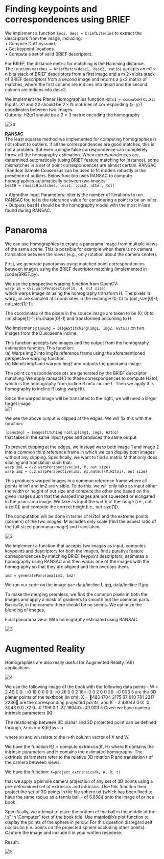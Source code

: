 # Finding keypoints and correspondences using BRIEF
We implement a function ```locs, desc = briefLite(im)``` to extract the descriptors from the image, including:   
• Compute DoG pyramid.   
• Get keypoint locations.   
• Compute a set of valid BRIEF descriptors.    

For BRIEF, the distance metric for matching is the Hamming distance.      
The function ```matches = briefMatch(desc1, desc2, ratio)``` accepts an m1 × n bits stack of BRIEF descriptors from a first image and a m 2×n bits stack of BRIEF descriptors from a second image and returns a p×2 matrix of matches, where the first column are indices into desc1 and the second column are indices into desc2. 


We implement the  Planar Homographies function
```H2to1 = computeH(X1,X2)```      
Inputs: X1 and X2 should be 2 × N matrices of corresponding (x; y)T coordinates between two images.      
Outputs: H2to1 should be a 3 × 3 matrix encoding the homography 

![2d](/results/brief.png)

**RANSAC**    
The least squares method we implemented for computing homographies is not robust to outliers. If all the correspondences are good matches, this is not a problem. But even a single false correspondence can completely throw off the homography estimation. When correspondences are determined automatically (using BRIEF feature matching for instance), some mismatches in a set of point correspondences are almost certain. RANSAC (Random Sample Consensus can be used to fit models robustly in the presence of outliers.
Below funciton uses RANSAC to compute homographies automatically between two images:    
```bestH = ransacH(matches, locs1, locs2, nIter, tol)```

• Algorithm Input Parameters: nIter is the number of iterations to run RANSAC for, tol is the tolerance value for considering a point to be an inlier.    
• Outputs: bestH should be the homography model with the most inliers found during RANSAC.    

# Panaroma

We can use homographies to create a panorama image from multiple views of the same scene. This is possible for example when there is no camera translation between the views (e.g., only rotation about the camera center).

First, we generate panoramas using matched point correspondences between images using the BRIEF descriptor matching (implemented in /code/BRIEF.py). 

We use the perspective warping function from OpenCV:     
```warp im = cv2.warpPerspective(im, H, out size),```    
which warps image im using the homography transform H. The pixels in warp_im are sampled at coordinates in the rectangle (0; 0) to (out_size[0]-1; out_size[1]-1).

The coordinates of the pixels in the source image are taken to be (0; 0) to (im.shape[1]-1; im.shape[0]-1) and transformed according to H. 

We implement ```panoImg = imageStitching(img1, img2, H2to1)``` on two images from the Dusquesne incline. 

This function accepts two images and the output from the homography estimation function. This function:   
(a) Warps img2 into img1’s reference frame using the aforementioned perspective warping function.    
(b) Blends img1 and warped img2 and outputs the panorama image.      

The point correspondences pts are generated by the BRIEF descriptor matching. We apply ransacH() to these correspondences to compute H2to1, which is the homography from incline R onto incline L. Then we apply this homography to incline R using warpH().

Since the warped image will be translated to the right, we will need a larger target image.  
![1](/results/6_1.jpg)

We see the above output is clipped at the edges. We will fix this with the function:   
   
```[panoImg] = imageStitching noClip(img1, img2, H2to1)```      
that takes in the same input types and produces the same output.

To prevent clipping at the edges, we instead warp both image 1 and image 2 into a common third reference frame in which we can display both images without any clipping. Specifically, we want to find a matrix M that only does scaling and translation
such that:      
```warp im1 = cv2.warpPerspective(im1, M, out size)```     
```warp im2 = cv2.warpPerspective(im2, np.matmul(M,H2to1), out size)```   

This produces warped images in a common reference frame where all points in im1 and im2 are visible. To do this, we will only take as input either the width or height of out size and compute the other one based on the given images such that the warped
images are not squeezed or elongated in the panorama image. We take as input the width of the image (i.e., out size[0]) and  compute the correct height(i.e., out size[1]).    

The computation will be done in terms of H2to1 and the extreme points (corners) of the two images. M includes only scale (find the aspect ratio of the full-sized panorama image) and translation.  

![2](/results/q6_2_pan.jpg)

We implement a function that accepts two images as input, computes keypoints and descriptors for both the images, finds putative feature correspondences by matching BRIEF keypoint descriptors, estimates a homography using RANSAC and then warps one of the images with the homography so that they are aligned and then overlays them.
   
```im3 = generatePanorama(im1, im2)```  

We run our code on the image pair data/incline L.jpg, data/incline R.jpg.

To make the merging seemless, we find the common pixels in both the images and apply a mask of gradients to smooth out the common parts. Basically, in the corners there should be no seems. We optimize the blending of images.

Final panorama view. With homography estimated using RANSAC.

![3](/results/q6_3.jpg)



# Augmented Reality

Homographies are also really useful for Augmented Reality (AR) applications.

![4](/results/pb.jpeg)

We use the following image of the book with the following data points:-
W = 2 40 0 0: : :0 18 0 0 0 0: ::0 26 0 0 2 18:: :0 0 2 0 0 26: ::0 003 5
are the 3D planar points of the textbook (in cm);
X = 483 1704 2175 67 810 781 2217 2286
are the corresponding projected points; and
K = 2 43043 0 0: :0 3043 0 0 :72 0: :0 1196 0 1 :72 1604:0: :00 003 5
Given we have camera intrinsic parameters (K).

The relationship between 3D planar and 2D projected point can be defined through,
λnx~n = K[R;t]w~ n 

where xn and wn relate to the n-th column vector of X and W.

We have the function R,t = compute extrinsics(K, H) where K contains the intrinsic parameters and H contains the estimated homography.
The extrinsic parameters refer to the relative 3D rotation R and translation t of the camera between views. 

We have the function:
```X=project_extrinsics(K, W, R, t)```

that we apply a pinhole camera projection of any set of 3D points using a pre-deterimined set of extrinsics and intrinsics. Use this function then project the set of 3D points in the file sphere.txt (which has been fixed to have the same radius as a tennis ball - of 6.858l) onto the image of prince book.

Specifically, we attempt to place the bottom of the ball in the middle of the \o" in \Computer" text
of the book title. Use matplotlib’s plot function to display the points of the sphere in
yellow. For this question disregard self occlusion (i.e. points on the projected sphere
occluding other points). Capture the image and include it in your written response.

Result:

![5](/results/pb2.png)
